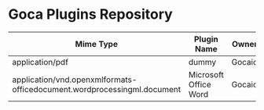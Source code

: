 # Goca Plugins Repository

| Mime Type       | Plugin Name | Owner  | Link |
| --------------- | ----------- | ------ | ---- |
| application/pdf | dummy       | Gocaio | [lnk](https://github.com/gocaio/plugins/tree/master/dummy) |
| application/vnd.openxmlformats-officedocument.wordprocessingml.document | Microsoft Office Word | Gocaio | [lnk](https://github.com/gocaio/plugins/tree/master/docx) |
